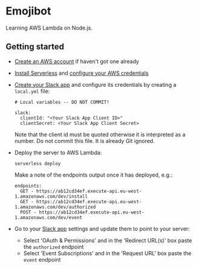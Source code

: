 # Emojibot

Learning AWS Lambda on Node.js.

## Getting started

* [Create an AWS account](https://aws.amazon.com/free/) if haven't got one already
* [Install Serverless](https://serverless.com/framework/docs/providers/aws/guide/installation/) and [configure your AWS credentials](https://serverless.com/framework/docs/providers/aws/guide/credentials/)
* [Create your Slack app](https://api.slack.com/slack-apps#create-app) and configure its credentials by creating a `local.yml` file:

	```
	# Local variables -- DO NOT COMMIT!
	
	slack:
	  clientId: "<Your Slack App Client ID>"
	  clientSecret: <Your Slack App Client Secret>
	```

  Note that the client id must be quoted otherwise it is interpreted as a number. Do not commit this file. It is already Git ignored.
* Deploy the server to AWS Lambda:

	```
	serverless deploy
	```

  Make a note of the endpoints output once it has deployed, e.g.:
  
	```
	endpoints:
	  GET - https://ab12cd34ef.execute-api.eu-west-1.amazonaws.com/dev/install
	  GET - https://ab12cd34ef.execute-api.eu-west-1.amazonaws.com/dev/authorized
	  POST - https://ab12cd34ef.execute-api.eu-west-1.amazonaws.com/dev/event
	```
	
* Go to your [Slack app](https://api.slack.com/apps) settings and update them to point to your server:
  * Select 'OAuth & Permissions' and in the 'Redirect URL(s)' box paste the `authorized` endpoint
  * Select 'Event Subscriptions' and in the 'Request URL' box paste the `event` endpoint
